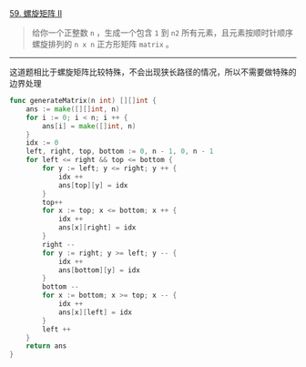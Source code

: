 [59. 螺旋矩阵 II](https://leetcode.cn/problems/spiral-matrix-ii/)

>给你一个正整数 `n` ，生成一个包含 `1` 到 `n2` 所有元素，且元素按顺时针顺序螺旋排列的 `n x n` 正方形矩阵 `matrix` 。

---

这道题相比于螺旋矩阵比较特殊，不会出现狭长路径的情况，所以不需要做特殊的边界处理

```go
func generateMatrix(n int) [][]int {
    ans := make([][]int, n)
    for i := 0; i < n; i ++ {
        ans[i] = make([]int, n)
    }
    idx := 0
    left, right, top, bottom := 0, n - 1, 0, n - 1
    for left <= right && top <= bottom {
        for y := left; y <= right; y ++ {
            idx ++
            ans[top][y] = idx
        }
        top++
        for x := top; x <= bottom; x ++ {
            idx ++
            ans[x][right] = idx
        }
        right --
        for y := right; y >= left; y -- {
            idx ++
            ans[bottom][y] = idx
        }
        bottom --
        for x := bottom; x >= top; x -- {
            idx ++
            ans[x][left] = idx
        }
        left ++
    }
    return ans
}
```

